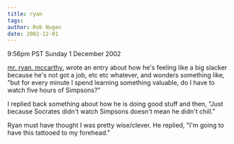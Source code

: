 ```yaml
---
title: ryan
tags: 
author: Rob Nugen
date: 2002-12-01
---
```


<p class=date>9:56pm PST Sunday 1 December 2002</p>

<p><a
href="http://www.livejournal.com/users/mynameisryan/">mr.
ryan. mccarthy.</a> wrote an entry about how he's feeling like a big
slacker because he's not got a job, etc etc whatever, and wonders
something like, "but for every minute I spend learning something
valuable, do I have to watch five hours of Simpsons?"</p>

<p>I replied back something about how he is doing good stuff and then,
"Just because Socrates didn't watch Simpsons doesn't mean he didn't
chill."</p>

<p>Ryan must have thought I was pretty wise/clever.  He replied, "I'm
going to have this tattooed to my forehead."</p>

